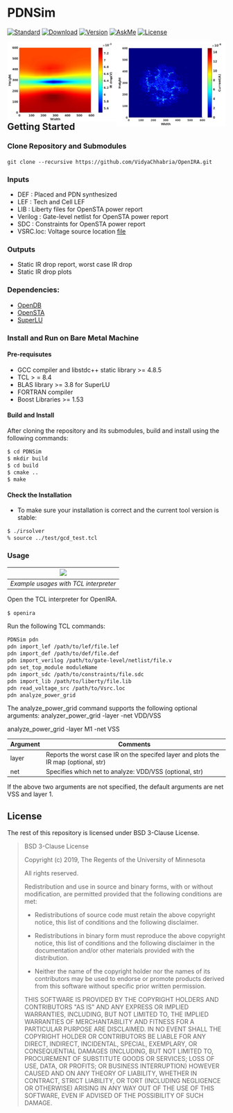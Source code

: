 # PDNSim
[![Standard](https://img.shields.io/badge/C%2B%2B-17-blue)](https://en.wikipedia.org/wiki/C%2B%2B#Standardization)
[![Download](https://img.shields.io/badge/Download-here-red)](https://github.com/VidyaChhabria/PDNA/archive/master.zip)
[![Version](https://img.shields.io/badge/version-0.1-green)](https://github.com/VidyaChhabria/PDNA/tree/master)
[![AskMe](https://img.shields.io/badge/ask-me-yellow)](https://github.com/VidyaChhabria/PDNA/issues)
[![License](https://img.shields.io/badge/License-BSD%203--Clause-blue.svg)](https://opensource.org/licenses/BSD-3-Clause)


<img align = "right" width="50%" src="doc/current_map.jpg">
<img align = "right" width="50%" src="doc/IR_map.jpg">

## Getting Started

### Clone Repository and Submodules
`git clone --recursive https://github.com/VidyaChhabria/OpenIRA.git`

### Inputs
* DEF : Placed and PDN synthesized
* LEF : Tech and Cell LEF
* LIB : Liberty files for OpenSTA power report
* Verilog : Gate-level netlist for OpenSTA power report
* SDC : Constraints for OpenSTA power report
* VSRC.loc: Voltage source location [file](test/gcd/Vsrc.loc)

###  Outputs
* Static IR drop report, worst case IR drop
* Static IR drop plots


### Dependencies:
- [OpenDB](https://github.com/The-OpenROAD-Project/OpenDB/tree/develop)
- [OpenSTA](https://github.com/The-OpenROAD-Project/OpenSTA)
- [SuperLU](https://github.com/xiaoyeli/superlu)
   

### Install and Run on Bare Metal Machine

#### Pre-requisutes
- GCC compiler and libstdc++ static library >= 4.8.5
- TCL > = 8.4
- BLAS library >= 3.8 for SuperLU
- FORTRAN compiler
- Boost Libraries >= 1.53

#### Build and Install

After  cloning the repository and its submodules, build and install using the
following commands:

```
$ cd PDNSim
$ mkdir build
$ cd build
$ cmake ..
$ make
```



#### Check the Installation
- To make sure your installation is correct and the current tool version is
  stable:

```
$ ./irsolver
% source ../test/gcd_test.tcl
```


### Usage
| <img src="/doc/OpenIRA.gif" width=900px> |
|:--:|
| *Example usages with TCL interpreter* |

Open the TCL interpreter for OpenIRA.


`$ openira`

Run the following TCL commands:

```
PDNSim pdn
pdn import_lef /path/to/lef/file.lef
pdn import_def /path/to/def/file.def
pdn import_verilog /path/to/gate-level/netlist/file.v
pdn set_top_module moduleName
pdn import_sdc /path/to/constraints/file.sdc 
pdn import_lib /path/to/liberty/file.lib
pdn read_voltage_src /path/to/Vsrc.loc
pdn analyze_power_grid
```

The analyze_power_grid command supports the following optional arguments:
analyzer_power_grid -layer <str> -net VDD/VSS


analyze_power_grid -layer M1 -net VSS

| Argument          | Comments                                                                             	|
|-------------------|--------------------------------------------------------------------------------------	|
| layer <str>       | Reports the worst case IR on the specifed layer and plots the IR map (optional, str)  |
| net <str>         | Specifies which net to analyze: VDD/VSS (optional, str)   	                        |


If the above two arguments are not specified, the default arguments are net VSS and layer 1.

## License
The rest of this repository is licensed under BSD 3-Clause License.

>BSD 3-Clause License
>
>Copyright (c) 2019, The Regents of the University of Minnesota
>
>All rights reserved.
>
>Redistribution and use in source and binary forms, with or without
>modification, are permitted provided that the following conditions are met:
>
>* Redistributions of source code must retain the above copyright notice, this
>  list of conditions and the following disclaimer.
>
>* Redistributions in binary form must reproduce the above copyright notice,
>  this list of conditions and the following disclaimer in the documentation
>  and/or other materials provided with the distribution.
>
>* Neither the name of the copyright holder nor the names of its
>  contributors may be used to endorse or promote products derived from
>  this software without specific prior written permission.
>
>THIS SOFTWARE IS PROVIDED BY THE COPYRIGHT HOLDERS AND CONTRIBUTORS "AS IS"
>AND ANY EXPRESS OR IMPLIED WARRANTIES, INCLUDING, BUT NOT LIMITED TO, THE
>IMPLIED WARRANTIES OF MERCHANTABILITY AND FITNESS FOR A PARTICULAR PURPOSE ARE
>DISCLAIMED. IN NO EVENT SHALL THE COPYRIGHT HOLDER OR CONTRIBUTORS BE LIABLE
>FOR ANY DIRECT, INDIRECT, INCIDENTAL, SPECIAL, EXEMPLARY, OR CONSEQUENTIAL
>DAMAGES (INCLUDING, BUT NOT LIMITED TO, PROCUREMENT OF SUBSTITUTE GOODS OR
>SERVICES; LOSS OF USE, DATA, OR PROFITS; OR BUSINESS INTERRUPTION) HOWEVER
>CAUSED AND ON ANY THEORY OF LIABILITY, WHETHER IN CONTRACT, STRICT LIABILITY,
>OR TORT (INCLUDING NEGLIGENCE OR OTHERWISE) ARISING IN ANY WAY OUT OF THE USE
>OF THIS SOFTWARE, EVEN IF ADVISED OF THE POSSIBILITY OF SUCH DAMAGE.

